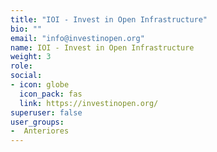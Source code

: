 ```yaml
---
title: "IOI - Invest in Open Infrastructure"
bio: ""
email: "info@investinopen.org"
name: IOI - Invest in Open Infrastructure
weight: 3
role: 
social:
- icon: globe
  icon_pack: fas 
  link: https://investinopen.org/
superuser: false
user_groups:
-  Anteriores
---
```


